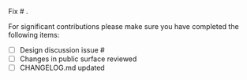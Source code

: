 Fix # .


For significant contributions please make sure you have completed the following items:

- [ ] Design discussion issue #
- [ ] Changes in public surface reviewed
- [ ] CHANGELOG.md updated
